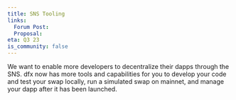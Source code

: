 ```yaml
---
title: SNS Tooling
links:
  Forum Post:
  Proposal:
eta: Q3 23
is_community: false
---
```


We want to enable more developers to decentralize their dapps through the SNS. dfx now has more tools
and capabilities for you to develop your code and test your swap locally, run a simulated swap on mainnet, and
manage your dapp after it has been launched.
